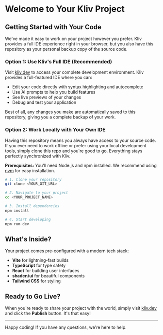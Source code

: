 # Welcome to Your Kliv Project

## Getting Started with Your Code

We've made it easy to work on your project however you prefer. Kliv provides a full IDE experience right in your browser, but you also have this repository as your personal backup copy of the source code.

### Option 1: Use Kliv's Full IDE (Recommended)
Visit [kliv.dev](https://kliv.dev) to access your complete development environment. Kliv provides a full-featured IDE where you can:
- Edit your code directly with syntax highlighting and autocomplete
- Use AI prompts to help you build features
- See live previews of your changes
- Debug and test your application

Best of all, any changes you make are automatically saved to this repository, giving you a complete backup of your work.

### Option 2: Work Locally with Your Own IDE
Having this repository means you always have access to your source code. If you ever need to work offline or prefer using your local development tools, simply clone this repo and you're good to go. Everything stays perfectly synchronized with Kliv.

**Prerequisites:** You'll need Node.js and npm installed. We recommend using [nvm](https://github.com/nvm-sh/nvm#installing-and-updating) for easy installation.

```sh
# 1. Clone your repository
git clone <YOUR_GIT_URL>

# 2. Navigate to your project
cd <YOUR_PROJECT_NAME>

# 3. Install dependencies
npm install

# 4. Start developing
npm run dev
```

## What's Inside?

Your project comes pre-configured with a modern tech stack:
- **Vite** for lightning-fast builds
- **TypeScript** for type safety
- **React** for building user interfaces
- **shadcn/ui** for beautiful components
- **Tailwind CSS** for styling

## Ready to Go Live?

When you're ready to share your project with the world, simply visit [kliv.dev](https://kliv.dev) and click the **Publish** button. It's that easy!

---

Happy coding! If you have any questions, we're here to help.